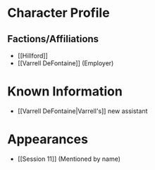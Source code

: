 # Character Profile


## Factions/Affiliations
- [[Hillford]]
- [[Varrell DeFontaine]] (Employer)

# Known Information
- [[Varrell DeFontaine|Varrell's]] new assistant

# Appearances
- [[Session 11]] (Mentioned by name)